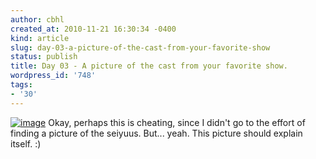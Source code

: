 ```yaml
---
author: cbhl
created_at: 2010-11-21 16:30:34 -0400
kind: article
slug: day-03-a-picture-of-the-cast-from-your-favorite-show
status: publish
title: Day 03 - A picture of the cast from your favorite show.
wordpress_id: '748'
tags:
- '30'
---
```


[![image](//images.michael-chang.ca/blog/wp-content/uploads/2010/11/HayateNoGotokuCharacters.jpg "HayateNoGotokuCharacters")](//images.michael-chang.ca/blog/wp-content/uploads/2010/11/HayateNoGotokuCharacters.jpg)
Okay, perhaps this is cheating, since I didn't go to the effort of
finding a picture of the seiyuus. But... yeah. This picture should
explain itself. :)
